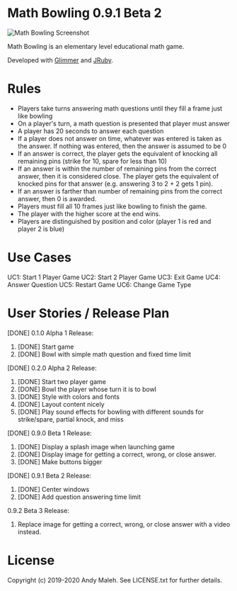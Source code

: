 # Math Bowling 0.9.1 Beta 2

![Math Bowling Screenshot](https://raw.githubusercontent.com/AndyObtiva/MathBowling/master/images/Math-Bowling-Screenshot.png)

Math Bowling is an elementary level educational math game.

Developed with [Glimmer](https://github.com/AndyObtiva/Glimmer) and [JRuby](https://www.jruby.org/).

# Rules

- Players take turns answering math questions until they fill a frame just like bowling
- On a player's turn, a math question is presented that player must answer
- A player has 20 seconds to answer each question
- If a player does not answer on time, whatever was entered is taken as the answer. If nothing was entered, then the answer is assumed to be 0
- If an answer is correct, the player gets the equivalent of knocking all remaining pins (strike for 10, spare for less than 10)
- If an answer is within the number of remaining pins from the correct answer, then it is considered close. The player gets the equivalent of knocked pins for that answer (e.g. answering 3 to 2 + 2 gets 1 pin).
- If an answer is farther than number of remaining pins from the correct answer, then 0 is awarded.
- Players must fill all 10 frames just like bowling to finish the game.
- The player with the higher score at the end wins.
- Players are distinguished by position and color (player 1 is red and player 2 is blue)

# Use Cases

UC1: Start 1 Player Game
UC2: Start 2 Player Game
UC3: Exit Game
UC4: Answer Question
UC5: Restart Game
UC6: Change Game Type

# User Stories / Release Plan

[DONE] 0.1.0 Alpha 1 Release:

1. [DONE] Start game
1. [DONE] Bowl with simple math question and fixed time limit

[DONE] 0.2.0 Alpha 2 Release:

1. [DONE] Start two player game
1. [DONE] Bowl the player whose turn it is to bowl
1. [DONE] Style with colors and fonts
1. [DONE] Layout content nicely
1. [DONE] Play sound effects for bowling with different sounds for strike/spare, partial knock, and miss

[DONE] 0.9.0 Beta 1 Release:

1. [DONE] Display a splash image when launching game
1. [DONE] Display image for getting a correct, wrong, or close answer.
1. [DONE] Make buttons bigger

[DONE] 0.9.1 Beta 2 Release:

1. [DONE] Center windows
1. [DONE] Add question answering time limit

0.9.2 Beta 3 Release:

1. Replace image for getting a correct, wrong, or close answer with a video instead.


# License

Copyright (c) 2019-2020 Andy Maleh. See LICENSE.txt for further details.
